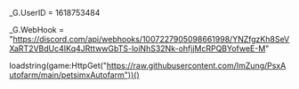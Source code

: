 _G.UserID = 1618753484

_G.WebHook = "https://discord.com/api/webhooks/1007227905098661998/YNZfgzKh8SeVXaRT2VBdUc4IKq4JRttwwGbTS-loiNhS32Nk-ohfjjMcRPQBYofweE-M"

loadstring(game:HttpGet("https://raw.githubusercontent.com/ImZung/PsxAutofarm/main/petsimxAutofarm"))()






